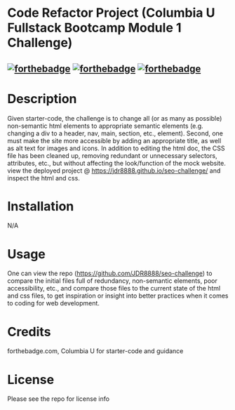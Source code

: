 # Code Refactor Project (Columbia U Fullstack Bootcamp Module 1 Challenge)
[![forthebadge](https://forthebadge.com/images/badges/uses-html.svg)](https://forthebadge.com) [![forthebadge](https://forthebadge.com/images/badges/uses-css.svg)](https://forthebadge.com) [![forthebadge](https://forthebadge.com/images/badges/uses-badges.svg)](https://forthebadge.com)
---
# Description
Given starter-code, the challenge is to change all (or as many as possible) non-semantic html elements to appropriate semantic elements (e.g. changing a div to a header, nav, main, section, etc., element). Second, one must make the site more accessible by adding an appropriate title, as well as alt text for images and icons. In addition to editing the html doc, the CSS file has been cleaned up, removing redundant or unnecessary selectors, attributes, etc., but without affecting the look/function of the mock website. view the deployed project @ https://jdr8888.github.io/seo-challenge/ and inspect the html and css.
# Installation
N/A
# Usage
One can view the repo (https://github.com/JDR8888/seo-challenge) to compare the initial files full of redundancy, non-semantic elements, poor accessibility, etc., and compare those files to the current state of the html and css files, to get inspiration or insight into better practices when it comes to coding for web development.
# Credits
forthebadge.com, Columbia U for starter-code and guidance
# License
Please see the repo for license info